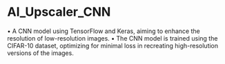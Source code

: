 # AI_Upscaler_CNN
• A CNN model using TensorFlow and Keras, aiming to enhance the resolution of low-resolution images. • The CNN model is trained using the CIFAR-10 dataset, optimizing for minimal loss in recreating high-resolution versions of the images.
